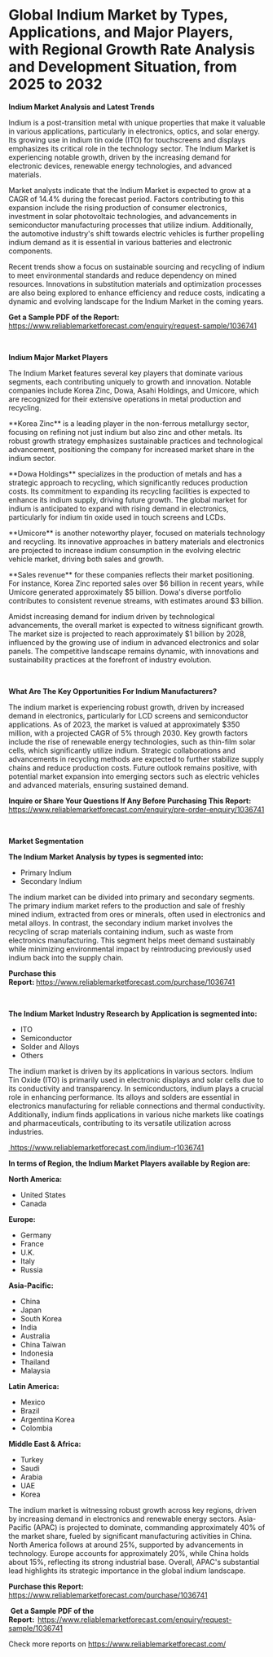 <p><h1>Global Indium Market by Types, Applications, and Major Players, with Regional Growth Rate Analysis and Development Situation, from 2025 to 2032</h1></p><p><strong>Indium Market Analysis and Latest Trends</strong></p>
<p><p>Indium is a post-transition metal with unique properties that make it valuable in various applications, particularly in electronics, optics, and solar energy. Its growing use in indium tin oxide (ITO) for touchscreens and displays emphasizes its critical role in the technology sector. The Indium Market is experiencing notable growth, driven by the increasing demand for electronic devices, renewable energy technologies, and advanced materials.</p><p>Market analysts indicate that the Indium Market is expected to grow at a CAGR of 14.4% during the forecast period. Factors contributing to this expansion include the rising production of consumer electronics, investment in solar photovoltaic technologies, and advancements in semiconductor manufacturing processes that utilize indium. Additionally, the automotive industry's shift towards electric vehicles is further propelling indium demand as it is essential in various batteries and electronic components.</p><p>Recent trends show a focus on sustainable sourcing and recycling of indium to meet environmental standards and reduce dependency on mined resources. Innovations in substitution materials and optimization processes are also being explored to enhance efficiency and reduce costs, indicating a dynamic and evolving landscape for the Indium Market in the coming years.</p></p>
<p><strong>Get a Sample PDF of the Report:&nbsp;</strong> <a href="https://www.reliablemarketforecast.com/enquiry/request-sample/1036741?utm_campaign=2273&utm_medium=2&utm_source=Github&utm_content=ia&utm_term=31012025&utm_id=indium">https://www.reliablemarketforecast.com/enquiry/request-sample/1036741</a></p>
<p>&nbsp;</p>
<p><strong>Indium Major Market Players</strong></p>
<p><p>The Indium Market features several key players that dominate various segments, each contributing uniquely to growth and innovation. Notable companies include Korea Zinc, Dowa, Asahi Holdings, and Umicore, which are recognized for their extensive operations in metal production and recycling.</p><p>**Korea Zinc** is a leading player in the non-ferrous metallurgy sector, focusing on refining not just indium but also zinc and other metals. Its robust growth strategy emphasizes sustainable practices and technological advancement, positioning the company for increased market share in the indium sector. </p><p>**Dowa Holdings** specializes in the production of metals and has a strategic approach to recycling, which significantly reduces production costs. Its commitment to expanding its recycling facilities is expected to enhance its indium supply, driving future growth. The global market for indium is anticipated to expand with rising demand in electronics, particularly for indium tin oxide used in touch screens and LCDs.</p><p>**Umicore** is another noteworthy player, focused on materials technology and recycling. Its innovative approaches in battery materials and electronics are projected to increase indium consumption in the evolving electric vehicle market, driving both sales and growth.</p><p>**Sales revenue** for these companies reflects their market positioning. For instance, Korea Zinc reported sales over $6 billion in recent years, while Umicore generated approximately $5 billion. Dowa's diverse portfolio contributes to consistent revenue streams, with estimates around $3 billion.</p><p>Amidst increasing demand for indium driven by technological advancements, the overall market is expected to witness significant growth. The market size is projected to reach approximately $1 billion by 2028, influenced by the growing use of indium in advanced electronics and solar panels. The competitive landscape remains dynamic, with innovations and sustainability practices at the forefront of industry evolution.</p></p>
<p>&nbsp;</p>
<p><strong>What Are The Key Opportunities For Indium Manufacturers?</strong></p>
<p><p>The indium market is experiencing robust growth, driven by increased demand in electronics, particularly for LCD screens and semiconductor applications. As of 2023, the market is valued at approximately $350 million, with a projected CAGR of 5% through 2030. Key growth factors include the rise of renewable energy technologies, such as thin-film solar cells, which significantly utilize indium. Strategic collaborations and advancements in recycling methods are expected to further stabilize supply chains and reduce production costs. Future outlook remains positive, with potential market expansion into emerging sectors such as electric vehicles and advanced materials, ensuring sustained demand.</p></p>
<p><strong>Inquire or Share Your Questions If Any Before Purchasing This Report:</strong> <a href="https://www.reliablemarketforecast.com/enquiry/pre-order-enquiry/1036741?utm_campaign=2273&utm_medium=2&utm_source=Github&utm_content=ia&utm_term=31012025&utm_id=indium">https://www.reliablemarketforecast.com/enquiry/pre-order-enquiry/1036741</a></p>
<p>&nbsp;</p>
<p><strong>Market Segmentation</strong></p>
<p><strong>The Indium Market Analysis by types is segmented into:</strong></p>
<p><ul><li>Primary Indium</li><li>Secondary Indium</li></ul></p>
<p><p>The indium market can be divided into primary and secondary segments. The primary indium market refers to the production and sale of freshly mined indium, extracted from ores or minerals, often used in electronics and metal alloys. In contrast, the secondary indium market involves the recycling of scrap materials containing indium, such as waste from electronics manufacturing. This segment helps meet demand sustainably while minimizing environmental impact by reintroducing previously used indium back into the supply chain.</p></p>
<p><strong>Purchase this Report:&nbsp;</strong><a href="https://www.reliablemarketforecast.com/purchase/1036741?utm_campaign=2273&utm_medium=2&utm_source=Github&utm_content=ia&utm_term=31012025&utm_id=indium">https://www.reliablemarketforecast.com/purchase/1036741</a></p>
<p>&nbsp;</p>
<p><strong>The Indium Market Industry Research by Application is segmented into:</strong></p>
<p><ul><li>ITO</li><li>Semiconductor</li><li>Solder and Alloys</li><li>Others</li></ul></p>
<p><p>The indium market is driven by its applications in various sectors. Indium Tin Oxide (ITO) is primarily used in electronic displays and solar cells due to its conductivity and transparency. In semiconductors, indium plays a crucial role in enhancing performance. Its alloys and solders are essential in electronics manufacturing for reliable connections and thermal conductivity. Additionally, indium finds applications in various niche markets like coatings and pharmaceuticals, contributing to its versatile utilization across industries.</p></p>
<p><a href="https://www.reliablemarketforecast.com/indium-r1036741?utm_campaign=2273&utm_medium=2&utm_source=Github&utm_content=ia&utm_term=31012025&utm_id=indium">&nbsp;https://www.reliablemarketforecast.com/indium-r1036741</a></p>
<p><strong>In terms of Region, the Indium Market Players available by Region are:</strong></p>
<p>
    <p> <strong> North America: </strong>
        <ul>
            <li>United States</li>
            <li>Canada</li>
        </ul>
        </p> 
    <p> <strong> Europe: </strong>
        <ul>
            <li>Germany</li>
            <li>France</li>
            <li>U.K.</li>
            <li>Italy</li>
            <li>Russia</li>
        </ul>
        </p> 
    <p> <strong> Asia-Pacific: </strong>
        <ul>
            <li>China</li>
            <li>Japan</li>
            <li>South Korea</li>
            <li>India</li>
            <li>Australia</li>
            <li>China Taiwan</li>
            <li>Indonesia</li>
            <li>Thailand</li>
            <li>Malaysia</li>
        </ul>
        </p> 
    <p> <strong> Latin America: </strong>
        <ul>
            <li>Mexico</li>
            <li>Brazil</li>
            <li>Argentina Korea</li>
            <li>Colombia</li>
        </ul>
        </p> 
    <p> <strong> Middle East & Africa: </strong>
        <ul>
            <li>Turkey</li>
            <li>Saudi</li>
            <li>Arabia</li>
            <li>UAE</li>
            <li>Korea</li>
        </ul>
    </p>
    </p>
<p><p>The indium market is witnessing robust growth across key regions, driven by increasing demand in electronics and renewable energy sectors. Asia-Pacific (APAC) is projected to dominate, commanding approximately 40% of the market share, fueled by significant manufacturing activities in China. North America follows at around 25%, supported by advancements in technology. Europe accounts for approximately 20%, while China holds about 15%, reflecting its strong industrial base. Overall, APAC's substantial lead highlights its strategic importance in the global indium landscape.</p></p>
<p><strong>Purchase this Report: </strong><a href="https://www.reliablemarketforecast.com/purchase/1036741?utm_campaign=2273&utm_medium=2&utm_source=Github&utm_content=ia&utm_term=31012025&utm_id=indium">https://www.reliablemarketforecast.com/purchase/1036741</a></p>
<p>&nbsp;<strong>Get a Sample PDF of the Report:&nbsp;&nbsp;</strong><a href="https://www.reliablemarketforecast.com/enquiry/request-sample/1036741?utm_campaign=2273&utm_medium=2&utm_source=Github&utm_content=ia&utm_term=31012025&utm_id=indium">https://www.reliablemarketforecast.com/enquiry/request-sample/1036741</a></p>
<p><strong></strong></p>
<p>Check more reports on <a href="https://www.reliablemarketforecast.com/?utm_campaign=2273&utm_medium=2&utm_source=Github&utm_content=ia&utm_term=31012025&utm_id=indium">https://www.reliablemarketforecast.com/</a></p>